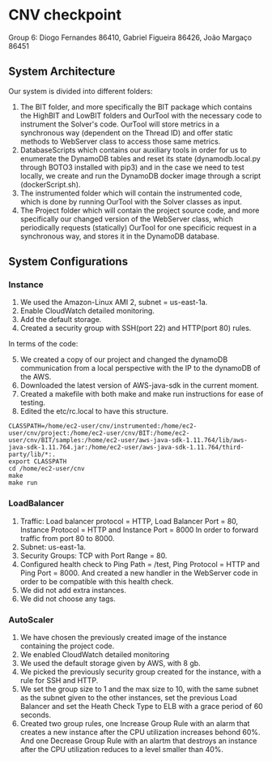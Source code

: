 # CNV checkpoint
Group 6:
Diogo Fernandes 86410, Gabriel Figueira 86426, João Margaço 86451

## System Architecture

Our system is divided into different folders:

1. The BIT folder, and more specifically the BIT package which contains the HighBIT and LowBIT folders and OurTool with the necessary code to instrument the Solver's code. OurTool will store metrics in a synchronous way (dependent on the Thread ID) and offer static methods to WebServer class to access those same metrics.
2. DatabaseScripts which contains our auxiliary tools in order for us to enumerate the DynamoDB tables and reset its state (dynamodb.local.py through BOTO3 installed with pip3) and in the case we need to test locally, we create and run the DynamoDB docker image through a script (dockerScript.sh).
3. The instrumented folder which will contain the instrumented code, which is done by running OurTool with the Solver classes as input.
4. The Project folder which will contain the project source code, and more specifically our changed version of the WebServer class, which periodically requests (statically) OurTool for one specificic request in a synchronous way, and stores it in the DynamoDB database.

## System Configurations

### Instance
1. We used the Amazon-Linux AMI 2, subnet = us-east-1a.
2. Enable CloudWatch detailed monitoring.
3. Add the default storage.
4. Created a security group with SSH(port 22) and HTTP(port 80) rules.


In terms of the code:

5. We created a copy of our project and changed the dynamoDB communication from a local perspective with the IP to the dynamoDB of the AWS. 
6. Downloaded the latest version of AWS-java-sdk in the current moment.
7. Created a makefile with both make and make run instructions for ease of testing.
8. Edited the etc/rc.local to have this structure.

```
CLASSPATH=/home/ec2-user/cnv/instrumented:/home/ec2-user/cnv/project:/home/ec2-user/cnv/BIT:/home/ec2-user/cnv/BIT/samples:/home/ec2-user/aws-java-sdk-1.11.764/lib/aws-java-sdk-1.11.764.jar:/home/ec2-user/aws-java-sdk-1.11.764/third-party/lib/*:.
export CLASSPATH
cd /home/ec2-user/cnv
make
make run
```

### LoadBalancer
1. Traffic: Load balancer protocol = HTTP, Load Balancer Port = 80, Instance Protocol = HTTP and Instance Port = 8000
In order to forward traffic from port 80 to 8000.
2. Subnet: us-east-1a.
3. Security Groups: TCP with Port Range = 80.
4. Configured health check to Ping Path = /test, Ping Protocol = HTTP and Ping Port = 8000. And created a new handler in the WebServer code in order to be compatible with this health check.
5. We did not add extra instances.
6. We did not choose any tags.

### AutoScaler

1. We have chosen the previously created image of the instance containing the project code.
2. We enabled CloudWatch detailed monitoring
3. We used the default storage given by AWS, with 8 gb.
4. We picked the previously security group created for the instance, with a rule for SSH and HTTP.
5. We set the group size to 1 and the max size to 10, with the same subnet as the subnet given to the other instances, set the previous Load Balancer and set the Heath Check Type to ELB with a grace period of 60 seconds.
6. Created two group rules, one Increase Group Rule with an alarm that creates a new instance after the CPU utilization increases behond 60%. And one Decrease Group Rule with an alartm that destroys an instance after the CPU utilization reduces to a level smaller than 40%.

